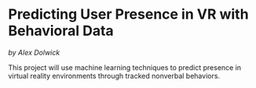 # Predicting User Presence in VR with Behavioral Data
_by Alex Dolwick_

This project will use machine learning techniques to predict presence in virtual reality environments through tracked nonverbal behaviors.
